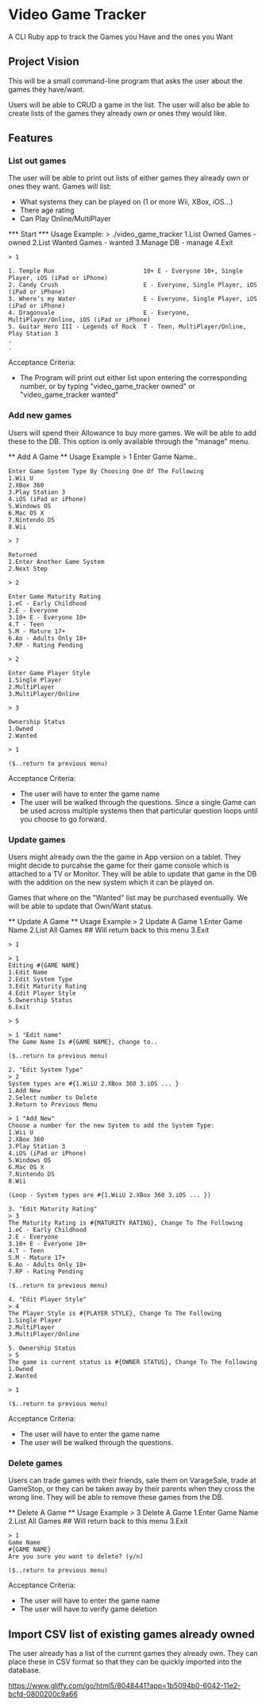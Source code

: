 # Video Game Tracker

A CLI Ruby app to track the Games you Have and the ones you Want

## Project Vision

This will be a small command-line program that asks the user about the games they have/want.

Users will be able to CRUD a game in the list. The user will also be able to create lists of the games they already own or ones they would like.

## Features

### List out games

The user will be able to print out lists of either games they already own or ones they want.
Games will list:
 * What systems they can be played on (1 or more Wii, XBox, iOS...)
 * There age rating
 * Can Play Online/MultiPlayer

*** Start ***
Usage Example:
    > ./video_game_tracker
    1.List Owned Games - owned
    2.List Wanted Games - wanted
    3.Manage DB - manage
    4.Exit

    > 1

    1. Temple Run                         10+ E - Everyone 10+, Single Player, iOS (iPad or iPhone)
    2. Candy Crush                        E - Everyone, Single Player, iOS (iPad or iPhone)
    3. Where’s my Water                   E - Everyone, Single Player, iOS (iPad or iPhone)
    4. Dragonvale                         E - Everyone, MultiPlayer/Online, iOS (iPad or iPhone)
    5. Guitar Hero III - Legends of Rock  T - Teen, MultiPlayer/Online, Play Station 3
    .
    .

Acceptance Criteria:

  * The Program will print out either list upon entering the corresponding number, or by typing "video_game_tracker owned" or "video_game_tracker wanted"

### Add new games

Users will spend their Allowance to buy more games. We will be able to add these to the DB. This option is only available through the "manage" menu.

** Add A Game **
Usage Example
    > 1
    Enter Game Name..

    Enter Game System Type By Choosing One Of The Following
    1.Wii U
    2.XBox 360
    3.Play Station 3
    4.iOS (iPad or iPhone)
    5.Windows OS
    6.Mac OS X
    7.Nintendo DS
    8.Wii

    > 7

    Returned
    1.Enter Another Game System
    2.Next Step

    > 2

    Enter Game Maturity Rating
    1.eC - Early Childhood
    2.E - Everyone
    3.10+ E - Everyone 10+
    4.T - Teen
    5.M - Mature 17+
    6.Ao - Adults Only 18+
    7.RP - Rating Pending

    > 2

    Enter Game Player Style
    1.Single Player
    2.MultiPlayer
    3.MultiPlayer/Online

    > 3

    Ownership Status
    1.Owned
    2.Wanted

    > 1

    ($..return to previous menu)
Acceptance Criteria:

  * The user will have to enter the game name
  * The user will be walked through the questions. Since a single Game can be used across multiple systems then that particular question loops until you choose to go forward.

### Update games

Users might already own the the game in App version on a tablet. They might decide to purcahse the game for their game console which is attached to a TV or Monitor. They will be able to update that game in the DB with the addition on the new system which it can be played on.

Games that where on the "Wanted" list may be purchased eventually. We will be able to update that Own/Want status.

** Update A Game **
Usage Example
    > 2
    Update A Game
    1.Enter Game Name
    2.List All Games  ## Will return back to this menu
    3.Exit

    > 1

    > 1
    Editing #{GAME NAME}
    1.Edit Name
    2.Edit System Type
    3.Edit Maturity Rating
    4.Edit Player Style
    5.Ownership Status
    6.Exit

    > 5

    > 1 "Edit name"
    The Game Name Is #{GAME NAME}, change to..

    ($..return to previous menu)

    2. "Edit System Type"
    > 2
    System types are #{1.WiiU 2.XBox 360 3.iOS ... }
    1.Add New
    2.Select number to Delete
    3.Return to Previous Menu

    > 1 "Add New"
    Choose a number for the new System to add the System Type:
    1.Wii U
    2.XBox 360
    3.Play Station 3
    4.iOS (iPad or iPhone)
    5.Windows OS
    6.Mac OS X
    7.Nintendo DS
    8.Wii

    (Loop - System types are #{1.WiiU 2.XBox 360 3.iOS ... })

    3. "Edit Maturity Rating"
    > 3
    The Maturity Rating is #{MATURITY RATING}, Change To The Following
    1.eC - Early Childhood
    2.E - Everyone
    3.10+ E - Everyone 10+
    4.T - Teen
    5.M - Mature 17+
    6.Ao - Adults Only 18+
    7.RP - Rating Pending

    ($..return to previous menu)

    4. "Edit Player Style"
    > 4
    The Player Style is #{PLAYER STYLE}, Change To The Following
    1.Single Player
    2.MultiPlayer
    3.MultiPlayer/Online

    5. Ownership Status
    > 5
    The game is current status is #{OWNER STATUS}, Change To The Following
    1.Owned
    2.Wanted

    > 1

    ($..return to previous menu)

Acceptance Criteria:

  * The user will have to enter the game name
  * The user will be walked through the questions.

### Delete games

Users can trade games with their friends, sale them on VarageSale, trade at GameStop, or they can be taken away by their parents when they cross the wrong line. They will be able to remove these games from the DB.

** Delete A Game **
Usage Example
    > 3
    Delete A Game
    1.Enter Game Name
    2.List All Games  ## Will return back to this menu
    3.Exit

    > 1
    Game Name
    #{GAME NAME}
    Are you sure you want to delete? (y/n)

    ($..return to previous menu)

Acceptance Criteria:

  * The user will have to enter the game name
  * The user will have to verify game deletion


## Import CSV list of existing games already owned

The user already has a list of the current games they already own. They can place these in CSV format so that they can be quickly imported into the database.


https://www.gliffy.com/go/html5/8048441?app=1b5094b0-6042-11e2-bcfd-0800200c9a66
